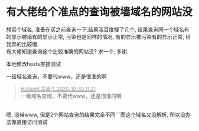 # 有大佬给个准点的查询被墙域名的网站没


想买个域名, 准备在买之前查询一下,结果我百度搜了几个, 结果查询同一个域名有的显示被墙有的显示正常, 污染也是同样的情况, 有的显示被污染有的显示正常, 给我弄的比较懵.<br />
有大佬知道查询这个比较准确的网站没? 求一个, 多谢.

本地修改hosts直接测试

一级域名查询，不要代www，还是很准的啊

<div class="quote"><blockquote><font size="2"><a href="https://www.hostloc.com/forum.php?mod=redirect&amp;goto=findpost&amp;pid=9374241&amp;ptid=760158" target="_blank"><font color="#999999">Hellonet 发表于 2020-10-30 11:21</font></a></font><br />
一级域名查询，不要代www，还是很准的啊</blockquote></div><br />
嗯, 没带www, 但是2个网站查询的结果完全不同```而这个域名又没解析, 所以没办法靠直接访问测试
